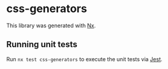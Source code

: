 # css-generators

This library was generated with [Nx](https://nx.dev).

## Running unit tests

Run `nx test css-generators` to execute the unit tests via [Jest](https://jestjs.io).
